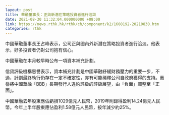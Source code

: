 ```yaml
---
layout: post
title: 華融董事長：正與新潛在策略投資者進行洽談
date: 2021-08-30 11:32:04.000000000 +08:00
link: https://news.rthk.hk/rthk/ch/component/k2/1608192-20210830.htm
categories: rthk
---
```


中國華融董事長王占峰表示，公司正與國內外新潛在策略投資者進行洽淡。他表示，好多投資者仍對公司抱有信心。

中國華融在本月較早時公布一項資本補充計劃。

信貸評級機構惠譽表示，資本補充計劃是中國華融紓緩財務壓力的重要一步，不過，計劃最終執行仍存在一定不確定性，亦有可能稀釋公司自政府獲得的支持。惠譽將中國華融「BBB」長期發行人違約評級的評級展望，由「負面」調整至「正面」。

中國華融去年股東應佔虧損1029億元人民幣，2019年則錄得盈利14.24億元人民幣。今年上半年股東應佔盈利1.58億元人民幣，按年減少約25%。
